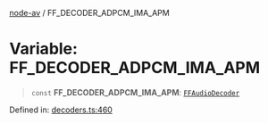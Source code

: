 [node-av](../globals.md) / FF\_DECODER\_ADPCM\_IMA\_APM

# Variable: FF\_DECODER\_ADPCM\_IMA\_APM

> `const` **FF\_DECODER\_ADPCM\_IMA\_APM**: [`FFAudioDecoder`](../type-aliases/FFAudioDecoder.md)

Defined in: [decoders.ts:460](https://github.com/seydx/av/blob/f8631fc881b394300b1479f511d55cf1c370a87f/src/constants/decoders.ts#L460)
